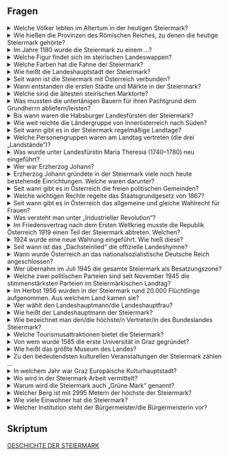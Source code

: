 ## Fragen

<details><summary>Welche Völker lebten im Altertum in der heutigen Steiermark?</summary>

* Kelten
* Römern

</details>

<details><summary>Wie hießen die Provinzen des Römischen Reiches, zu denen die heutige Steiermark
gehörte?</summary>

* Noricum
* Pannonien

</details>

<details><summary>Im Jahre 1180 wurde die Steiermark zu einem …?</summary>

* Herzogtum erhoben

</details>

<details><summary>Welche Figur findet sich im steirischen Landeswappen?</summary>

* Panther

</details>

<details><summary>Welche Farben hat die Fahne der Steiermark?</summary>

* weiß-grün

</details>

<details><summary>Wie heißt die Landeshauptstadt der Steiermark?</summary>

* Graz

</details>

<details><summary>Seit wann ist die Steiermark mit Österreich verbunden?</summary>

* 1192

</details>

<details><summary>Wann entstanden die ersten Städte und Märkte in der Steiermark?</summary>

* Vom 11. bis zum 13. Jahrhundert 

</details>

<details><summary>Welche sind die ältesten steirischen Marktorte?</summary>

* Judenburg
* Hartberg
* Graz

</details>

<details><summary>Was mussten die untertänigen Bauern für ihren Pachtgrund dem Grundherrn
abliefern/leisten?</summary>

* Geld 
* Landwirtschaftliche Produkte
* Arbeit (Robot)

</details>

<details><summary>Bis wann waren die Habsburger Landesfürsten der Steiermark?</summary>

* 1918

</details>

<details><summary>Wie weit reichte die Ländergruppe von Innerösterreich nach Süden?</summary>

*  bis Triest am Adriatischen Meer

</details>

<details><summary>Seit wann gibt es in der Steiermark regelmäßige Landtage?</summary>

* 1412

</details>

<details><summary>Welche Personengruppen waren am Landtag vertreten (die drei „Landstände“)?</summary>

* der Adel
* die hohe Geistlichkeit (katholische
Kirche) 
* ein Vertreter für sämtliche landesfürstliche Städte und Märkte der Steiermark 

</details>

<details><summary>Was wurde unter Landesfürstin Maria Theresia (1740–1780) neu eingeführt?</summary>

* Kataster und Grundbücher für Steuer und Besitz wurden angelegt
* die Allgemeine Schulpflicht und damit die Volksschule eingeführt

</details>

<details><summary>Wer war Erzherzog Johann?</summary>

* ein Bruder des österreichischen Kaisers Franz
* zuerst österreichischer Regent in Wien, dann Reichsverweser des geplanten Deutschen Reiches in Frankfurt am Main

</details>

<details><summary>Erzherzog Johann gründete in der Steiermark viele noch heute bestehende Einrichtungen. Welche waren darunter?</summary>

* Technische Universität Graz
* Landesbibliothek
* das Landesmuseum (heute Universalmuseum) Joanneum

</details>

<details><summary>Seit wann gibt es in Österreich die freien politischen Gemeinden?</summary>

* 1850

</details>

<details><summary>Welche wichtigen Rechte regelte das Staatsgrundgesetz von 1867?</summary>

* das Staatsbürgerrecht
* die Gleichheit aller Staatsangehörigen vor dem Gesetz
* freies Eigentum
* Religionsfreiheit
* Meinungsfreiheit 
* die Freiheit der Person

</details>

<details><summary>Seit wann gibt es in Österreich das allgemeine und gleiche Wahlrecht für Frauen?</summary>

* 1918

</details>

<details><summary>Was versteht man unter „Industrieller Revolution“?</summary>

* Aufschwung der Industrie

</details>

<details><summary>Im Friedensvertrag nach dem Ersten Weltkrieg musste die Republik Österreich 1919 einen Teil der Steiermark abtreten. Welchen?
</summary>

* Untersteiermark (Maribor, Celje, Ptuj)

</details>

<details><summary>1924 wurde eine neue Währung eingeführt. Wie hieß diese?
</summary>

* Schilling

</details>

<details><summary>Seit wann ist das „Dachsteinlied“ die offizielle Landeshymne?
</summary>

* 1929

</details>

<details><summary>Wann wurde Österreich an das nationalsozialistische Deutsche Reich angeschlossen?
</summary>

* 1938

</details>

<details><summary>Wer übernahm im Juli 1945 die gesamte Steiermark als Besatzungszone?
</summary>

* Briten

</details>

<details><summary>Welche zwei politischen Parteien sind seit November 1945 die stimmenstärksten Parteien im Steiermärkischen Landtag?
</summary>

* ÖVP 
* SPÖ

</details>

<details><summary>Im Herbst 1956 wurden in der Steiermark rund 20.000 Flüchtlinge aufgenommen. Aus welchem Land kamen sie?
</summary>

* Ungarn

</details>

<details><summary>Wer wählt den Landeshauptmann/die Landeshauptfrau?
</summary>

* Landtag

</details>

<details><summary>Wie heißt der Landeshauptmann der Steiermark?
</summary>

* Hermann Schützenhöfer

</details>

<details><summary>Wie bezeichnet man den/die höchste/n Vertreter/in des Bundeslandes Steiermark?
</summary>

* Landeshauptmann

</details>

<details><summary>Welche Tourismusattraktionen bietet die Steiermark?
</summary>

* Wintersportgebieten, im Südsteirischen Weinland
* in der oststeirischen Thermenregion 
* sowie zu kulturellen Sehenswürdigkeiten


</details>

<details><summary>Von wem wurde 1585 die erste Universität in Graz gegründet?
</summary>

* Erzherzog Karl II

</details>

<details><summary>Wie heißt das größte Museum des Landes?
</summary>

* Universalmuseum Joanneum

</details>

<details><summary>Zu den bedeutendsten kulturellen Veranstaltungen der Steiermark zählen …
</summary>

* Steirischen Herbst
* Styriarte

</details>

<details><summary>In welchem Jahr war Graz Europäische Kulturhauptstadt?
</summary>

* 2003

</details>

<details><summary>Wo wird in der Steiermark Arbeit vermittelt?
</summary>

* Arbeitsmarktservice

</details>

<details><summary>Warum wird die Steiermark auch „Grüne Mark“ genannt?
</summary>

* Über die Hälfte (57,2 %) ist von Wald bedeckt

</details>

<details><summary>Welcher Berg ist mit 2995 Metern der höchste der Steiermark?
</summary>

* Dachstein


</details>

<details><summary>Wie viele Einwohner hat die Steiermark?
</summary>

* 1.215.246 

</details>

<details><summary>Welcher Institution steht der Bürgermeister/die Bürgermeisterin vor?
</summary>

* Gemeinde

</details>

## Skriptum

[GESCHICHTE DER STEIERMARK](https://www.verwaltung.steiermark.at/cms/dokumente/11682614_75773739/6aa9e627/STAATSB%C3%9CRGERSCHAFT_Skriptum_Geschichte_Steiermark_2015_06_17.pdf)